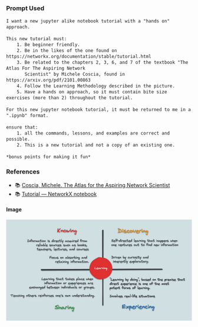 ### Prompt Used 

```
I want a new jupyter alike notebook tutorial with a "hands on" approach.

This new tutorial must:
	1. Be beginner friendly.
	2. Be in the likes of the one found on https://networkx.org/documentation/stable/tutorial.html
	3. Be related to the chapters 2, 3, 6, and 7 of the textbook "The Atlas For The Aspiring Network 
	   Scientist" by Michele Coscia, found in https://arxiv.org/pdf/2101.00863
	4. Follow the Learning Methodology described in the picture.
	5. Have a hands on approach, so it must contain bite size exercises (more than 2) throughout the tutorial.

For this new jupyter notebook tutorial, it must be returned to me in a ".ipynb" format.

ensure that: 
	1. all the commands, lessons, and examples are correct and possible.
	2. This is a new tutorial and not a copy of an existing one.

*bonus points for making it fun*
```


### References

- :books: [Coscia, Michele. The Atlas for the Aspiring Network Scientist](https://www.networkatlas.eu/)
- :books: [Tutorial — NetworkX notebook](https://networkx.org/documentation/stable/tutorial.html)

#### Image

<center><img src="reference.jpg"></center>

